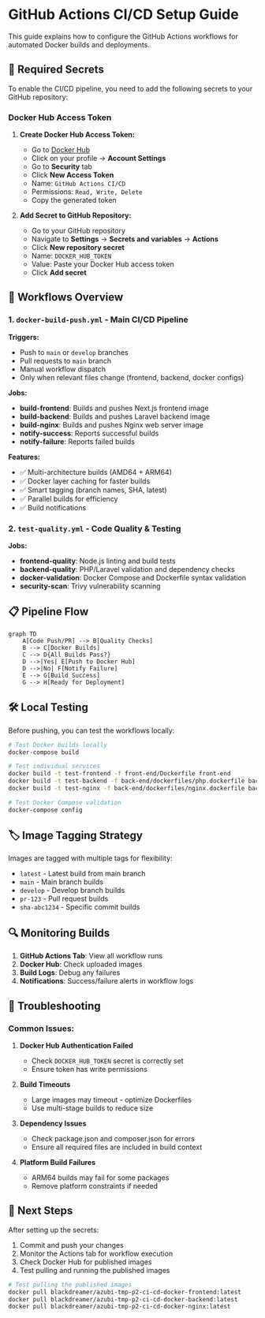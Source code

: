 # GitHub Actions CI/CD Setup Guide

This guide explains how to configure the GitHub Actions workflows for automated Docker builds and deployments.

## 🔑 Required Secrets

To enable the CI/CD pipeline, you need to add the following secrets to your GitHub repository:

### Docker Hub Access Token

1. **Create Docker Hub Access Token:**
   - Go to [Docker Hub](https://hub.docker.com/)
   - Click on your profile → **Account Settings**
   - Go to **Security** tab
   - Click **New Access Token**
   - Name: `GitHub Actions CI/CD`
   - Permissions: `Read, Write, Delete`
   - Copy the generated token

2. **Add Secret to GitHub Repository:**
   - Go to your GitHub repository
   - Navigate to **Settings** → **Secrets and variables** → **Actions**
   - Click **New repository secret**
   - Name: `DOCKER_HUB_TOKEN`
   - Value: Paste your Docker Hub access token
   - Click **Add secret**

## 🚀 Workflows Overview

### 1. `docker-build-push.yml` - Main CI/CD Pipeline

**Triggers:**

- Push to `main` or `develop` branches
- Pull requests to `main` branch
- Manual workflow dispatch
- Only when relevant files change (frontend, backend, docker configs)

**Jobs:**

- **build-frontend**: Builds and pushes Next.js frontend image
- **build-backend**: Builds and pushes Laravel backend image
- **build-nginx**: Builds and pushes Nginx web server image
- **notify-success**: Reports successful builds
- **notify-failure**: Reports failed builds

**Features:**

- ✅ Multi-architecture builds (AMD64 + ARM64)
- ✅ Docker layer caching for faster builds
- ✅ Smart tagging (branch names, SHA, latest)
- ✅ Parallel builds for efficiency
- ✅ Build notifications

### 2. `test-quality.yml` - Code Quality & Testing

**Jobs:**

- **frontend-quality**: Node.js linting and build tests
- **backend-quality**: PHP/Laravel validation and dependency checks
- **docker-validation**: Docker Compose and Dockerfile syntax validation
- **security-scan**: Trivy vulnerability scanning

## 📋 Pipeline Flow

```mermaid
graph TD
    A[Code Push/PR] --> B[Quality Checks]
    B --> C[Docker Builds]
    C --> D{All Builds Pass?}
    D -->|Yes| E[Push to Docker Hub]
    D -->|No| F[Notify Failure]
    E --> G[Build Success]
    G --> H[Ready for Deployment]
```

## 🛠️ Local Testing

Before pushing, you can test the workflows locally:

```bash
# Test Docker builds locally
docker-compose build

# Test individual services
docker build -t test-frontend -f front-end/Dockerfile front-end
docker build -t test-backend -f back-end/dockerfiles/php.dockerfile back-end
docker build -t test-nginx -f back-end/dockerfiles/nginx.dockerfile back-end

# Test Docker Compose validation
docker-compose config
```

## 🏷️ Image Tagging Strategy

Images are tagged with multiple tags for flexibility:

- `latest` - Latest build from main branch
- `main` - Main branch builds
- `develop` - Develop branch builds
- `pr-123` - Pull request builds
- `sha-abc1234` - Specific commit builds

## 🔍 Monitoring Builds

1. **GitHub Actions Tab**: View all workflow runs
2. **Docker Hub**: Check uploaded images
3. **Build Logs**: Debug any failures
4. **Notifications**: Success/failure alerts in workflow logs

## 🚨 Troubleshooting

### Common Issues:

1. **Docker Hub Authentication Failed**
   - Check `DOCKER_HUB_TOKEN` secret is correctly set
   - Ensure token has write permissions

2. **Build Timeouts**
   - Large images may timeout - optimize Dockerfiles
   - Use multi-stage builds to reduce size

3. **Dependency Issues**
   - Check package.json and composer.json for errors
   - Ensure all required files are included in build context

4. **Platform Build Failures**
   - ARM64 builds may fail for some packages
   - Remove platform constraints if needed

## 🎯 Next Steps

After setting up the secrets:

1. Commit and push your changes
2. Monitor the Actions tab for workflow execution
3. Check Docker Hub for published images
4. Test pulling and running the published images

```bash
# Test pulling the published images
docker pull blackdreamer/azubi-tmp-p2-ci-cd-docker-frontend:latest
docker pull blackdreamer/azubi-tmp-p2-ci-cd-docker-backend:latest
docker pull blackdreamer/azubi-tmp-p2-ci-cd-docker-nginx:latest
```
